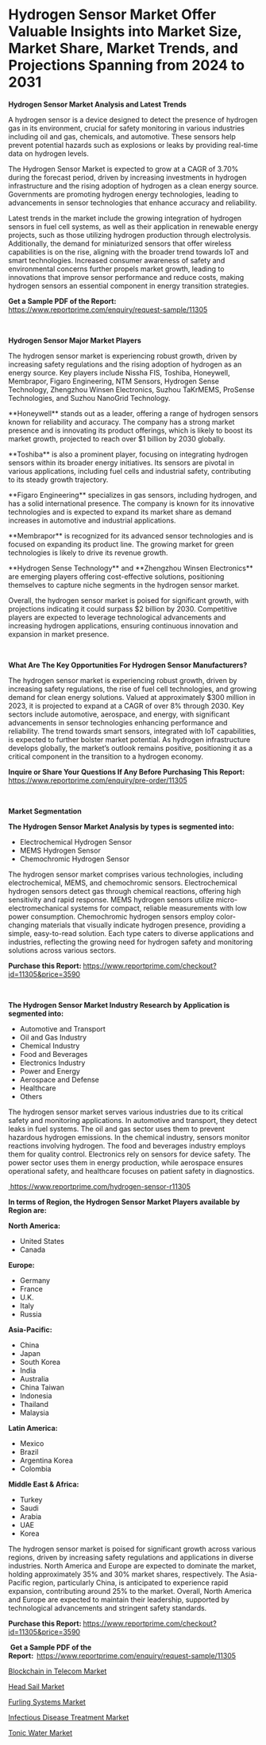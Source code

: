 <p><h1>Hydrogen Sensor Market Offer Valuable Insights into Market Size, Market Share, Market Trends, and Projections Spanning from 2024 to 2031</h1></p><p><strong>Hydrogen Sensor Market Analysis and Latest Trends</strong></p>
<p><p>A hydrogen sensor is a device designed to detect the presence of hydrogen gas in its environment, crucial for safety monitoring in various industries including oil and gas, chemicals, and automotive. These sensors help prevent potential hazards such as explosions or leaks by providing real-time data on hydrogen levels.</p><p>The Hydrogen Sensor Market is expected to grow at a CAGR of 3.70% during the forecast period, driven by increasing investments in hydrogen infrastructure and the rising adoption of hydrogen as a clean energy source. Governments are promoting hydrogen energy technologies, leading to advancements in sensor technologies that enhance accuracy and reliability.</p><p>Latest trends in the market include the growing integration of hydrogen sensors in fuel cell systems, as well as their application in renewable energy projects, such as those utilizing hydrogen production through electrolysis. Additionally, the demand for miniaturized sensors that offer wireless capabilities is on the rise, aligning with the broader trend towards IoT and smart technologies. Increased consumer awareness of safety and environmental concerns further propels market growth, leading to innovations that improve sensor performance and reduce costs, making hydrogen sensors an essential component in energy transition strategies.</p></p>
<p><strong>Get a Sample PDF of the Report:&nbsp;</strong> <a href="https://www.reportprime.com/enquiry/request-sample/11305?utm_campaign=1553&utm_medium=2&utm_source=Github&utm_content=ia&utm_term=18102024&utm_id=hydrogen-sensor">https://www.reportprime.com/enquiry/request-sample/11305</a></p>
<p>&nbsp;</p>
<p><strong>Hydrogen Sensor Major Market Players</strong></p>
<p><p>The hydrogen sensor market is experiencing robust growth, driven by increasing safety regulations and the rising adoption of hydrogen as an energy source. Key players include Nissha FIS, Toshiba, Honeywell, Membrapor, Figaro Engineering, NTM Sensors, Hydrogen Sense Technology, Zhengzhou Winsen Electronics, Suzhou TaKrMEMS, ProSense Technologies, and Suzhou NanoGrid Technology.</p><p>**Honeywell** stands out as a leader, offering a range of hydrogen sensors known for reliability and accuracy. The company has a strong market presence and is innovating its product offerings, which is likely to boost its market growth, projected to reach over $1 billion by 2030 globally.</p><p>**Toshiba** is also a prominent player, focusing on integrating hydrogen sensors within its broader energy initiatives. Its sensors are pivotal in various applications, including fuel cells and industrial safety, contributing to its steady growth trajectory.</p><p>**Figaro Engineering** specializes in gas sensors, including hydrogen, and has a solid international presence. The company is known for its innovative technologies and is expected to expand its market share as demand increases in automotive and industrial applications.</p><p>**Membrapor** is recognized for its advanced sensor technologies and is focused on expanding its product line. The growing market for green technologies is likely to drive its revenue growth.</p><p>**Hydrogen Sense Technology** and **Zhengzhou Winsen Electronics** are emerging players offering cost-effective solutions, positioning themselves to capture niche segments in the hydrogen sensor market.</p><p>Overall, the hydrogen sensor market is poised for significant growth, with projections indicating it could surpass $2 billion by 2030. Competitive players are expected to leverage technological advancements and increasing hydrogen applications, ensuring continuous innovation and expansion in market presence.</p></p>
<p>&nbsp;</p>
<p><strong>What Are The Key Opportunities For Hydrogen Sensor Manufacturers?</strong></p>
<p><p>The hydrogen sensor market is experiencing robust growth, driven by increasing safety regulations, the rise of fuel cell technologies, and growing demand for clean energy solutions. Valued at approximately $300 million in 2023, it is projected to expand at a CAGR of over 8% through 2030. Key sectors include automotive, aerospace, and energy, with significant advancements in sensor technologies enhancing performance and reliability. The trend towards smart sensors, integrated with IoT capabilities, is expected to further bolster market potential. As hydrogen infrastructure develops globally, the market’s outlook remains positive, positioning it as a critical component in the transition to a hydrogen economy.</p></p>
<p><strong>Inquire or Share Your Questions If Any Before Purchasing This Report:</strong> <a href="https://www.reportprime.com/enquiry/pre-order/11305?utm_campaign=1553&utm_medium=2&utm_source=Github&utm_content=ia&utm_term=18102024&utm_id=hydrogen-sensor">https://www.reportprime.com/enquiry/pre-order/11305</a></p>
<p>&nbsp;</p>
<p><strong>Market Segmentation</strong></p>
<p><strong>The Hydrogen Sensor Market Analysis by types is segmented into:</strong></p>
<p><ul><li>Electrochemical Hydrogen Sensor</li><li>MEMS Hydrogen Sensor</li><li>Chemochromic Hydrogen Sensor</li></ul></p>
<p><p>The hydrogen sensor market comprises various technologies, including electrochemical, MEMS, and chemochromic sensors. Electrochemical hydrogen sensors detect gas through chemical reactions, offering high sensitivity and rapid response. MEMS hydrogen sensors utilize micro-electromechanical systems for compact, reliable measurements with low power consumption. Chemochromic hydrogen sensors employ color-changing materials that visually indicate hydrogen presence, providing a simple, easy-to-read solution. Each type caters to diverse applications and industries, reflecting the growing need for hydrogen safety and monitoring solutions across various sectors.</p></p>
<p><strong>Purchase this Report:&nbsp;</strong><a href="https://www.reportprime.com/checkout?id=11305&price=3590&utm_campaign=1553&utm_medium=2&utm_source=Github&utm_content=ia&utm_term=18102024&utm_id=hydrogen-sensor">https://www.reportprime.com/checkout?id=11305&price=3590</a></p>
<p>&nbsp;</p>
<p><strong>The Hydrogen Sensor Market Industry Research by Application is segmented into:</strong></p>
<p><ul><li>Automotive and Transport</li><li>Oil and Gas Industry</li><li>Chemical Industry</li><li>Food and Beverages</li><li>Electronics Industry</li><li>Power and Energy</li><li>Aerospace and Defense</li><li>Healthcare</li><li>Others</li></ul></p>
<p><p>The hydrogen sensor market serves various industries due to its critical safety and monitoring applications. In automotive and transport, they detect leaks in fuel systems. The oil and gas sector uses them to prevent hazardous hydrogen emissions. In the chemical industry, sensors monitor reactions involving hydrogen. The food and beverages industry employs them for quality control. Electronics rely on sensors for device safety. The power sector uses them in energy production, while aerospace ensures operational safety, and healthcare focuses on patient safety in diagnostics.</p></p>
<p><a href="https://www.reportprime.com/hydrogen-sensor-r11305?utm_campaign=1553&utm_medium=2&utm_source=Github&utm_content=ia&utm_term=18102024&utm_id=hydrogen-sensor">&nbsp;https://www.reportprime.com/hydrogen-sensor-r11305</a></p>
<p><strong>In terms of Region, the Hydrogen Sensor Market Players available by Region are:</strong></p>
<p>
    <p> <strong> North America: </strong>
        <ul>
            <li>United States</li>
            <li>Canada</li>
        </ul>
        </p> 
    <p> <strong> Europe: </strong>
        <ul>
            <li>Germany</li>
            <li>France</li>
            <li>U.K.</li>
            <li>Italy</li>
            <li>Russia</li>
        </ul>
        </p> 
    <p> <strong> Asia-Pacific: </strong>
        <ul>
            <li>China</li>
            <li>Japan</li>
            <li>South Korea</li>
            <li>India</li>
            <li>Australia</li>
            <li>China Taiwan</li>
            <li>Indonesia</li>
            <li>Thailand</li>
            <li>Malaysia</li>
        </ul>
        </p> 
    <p> <strong> Latin America: </strong>
        <ul>
            <li>Mexico</li>
            <li>Brazil</li>
            <li>Argentina Korea</li>
            <li>Colombia</li>
        </ul>
        </p> 
    <p> <strong> Middle East & Africa: </strong>
        <ul>
            <li>Turkey</li>
            <li>Saudi</li>
            <li>Arabia</li>
            <li>UAE</li>
            <li>Korea</li>
        </ul>
    </p>
    </p>
<p><p>The hydrogen sensor market is poised for significant growth across various regions, driven by increasing safety regulations and applications in diverse industries. North America and Europe are expected to dominate the market, holding approximately 35% and 30% market shares, respectively. The Asia-Pacific region, particularly China, is anticipated to experience rapid expansion, contributing around 25% to the market. Overall, North America and Europe are expected to maintain their leadership, supported by technological advancements and stringent safety standards.</p></p>
<p><strong>Purchase this Report: </strong><a href="https://www.reportprime.com/checkout?id=11305&price=3590&utm_campaign=1553&utm_medium=2&utm_source=Github&utm_content=ia&utm_term=18102024&utm_id=hydrogen-sensor">https://www.reportprime.com/checkout?id=11305&price=3590</a></p>
<p>&nbsp;<strong>Get a Sample PDF of the Report:&nbsp;&nbsp;</strong><a href="https://www.reportprime.com/enquiry/request-sample/11305?utm_campaign=1553&utm_medium=2&utm_source=Github&utm_content=ia&utm_term=18102024&utm_id=hydrogen-sensor">https://www.reportprime.com/enquiry/request-sample/11305</a></p>
<p><strong></strong></p>
<p><p><a href="https://github.com/jilliesetpw0/Market-Research-Report-List-1/blob/main/blockchain-in-telecom-market.md?utm_campaign=1553&utm_medium=2&utm_source=Github&utm_content=ia&utm_term=18102024&utm_id=hydrogen-sensor">Blockchain in Telecom Market</a></p><p><a href="https://issuu.com/reportprime-2/docs/head-sail-market-size-2030.pptx_87ff5ee3939192?utm_campaign=1553&utm_medium=2&utm_source=Github&utm_content=ia&utm_term=18102024&utm_id=hydrogen-sensor">Head Sail Market</a></p><p><a href="https://issuu.com/reportprime-2/docs/furling-systems-market-size-2030.pp_1c9b457e798bfe?utm_campaign=1553&utm_medium=2&utm_source=Github&utm_content=ia&utm_term=18102024&utm_id=hydrogen-sensor">Furling Systems Market</a></p><p><a href="https://github.com/YashRP12/Market-Research-Report-List-6/blob/main/infectious-disease-treatment-market.md?utm_campaign=1553&utm_medium=2&utm_source=Github&utm_content=ia&utm_term=18102024&utm_id=hydrogen-sensor">Infectious Disease Treatment Market</a></p><p><a href="https://www.linkedin.com/pulse/tonic-water-market-revolution-2024-2031-trends-shaping-2bcme?utm_campaign=1553&utm_medium=2&utm_source=Github&utm_content=ia&utm_term=18102024&utm_id=hydrogen-sensor">Tonic Water Market</a></p></p>
